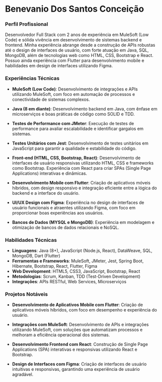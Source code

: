 # Benevanio Dos Santos Conceição

### Perfil Profissional

Desenvolvedor Full Stack com 2 anos de experiência em MuleSoft (Low Code) e sólida vivência em desenvolvimento de sistemas backend e frontend. Minha experiência abrange desde a construção de APIs robustas até o design de interfaces de usuário, com forte atuação em Java, SQL, MongoDB, além de tecnologias web como HTML, CSS, Bootstrap e React. Possuo ainda experiência com Flutter para desenvolvimento mobile e habilidades em design de interfaces utilizando Figma.

### Experiências Técnicas

- **MuleSoft (Low Code)**: Desenvolvimento de integrações e APIs utilizando MuleSoft, com foco em automação de processos e conectividade de sistemas complexos.
  
- **Java (8 em diante)**: Desenvolvimento backend em Java, com ênfase em microserviços e boas práticas de código como SOLID e TDD.

- **Testes de Performance com JMeter**: Execução de testes de performance para avaliar escalabilidade e identificar gargalos em sistemas.

- **Testes Unitários com Jest**: Desenvolvimento de testes unitários em JavaScript para garantir a qualidade e estabilidade do código.

- **Front-end (HTML, CSS, Bootstrap, React)**: Desenvolvimento de interfaces de usuário responsivas utilizando HTML, CSS e frameworks como Bootstrap. Experiência com React para criar SPAs (Single Page Applications) interativas e dinâmicas.

- **Desenvolvimento Mobile com Flutter**: Criação de aplicativos móveis híbridos, com design responsivo e integração eficiente entre a lógica do backend e a interface do usuário.

- **UI/UX Design com Figma**: Experiência no design de interfaces de usuário funcionais e atraentes utilizando Figma, com foco em proporcionar boas experiências aos usuários.

- **Bancos de Dados (MYSQL e MongoDB)**: Experiência em modelagem e otimização de bancos de dados relacionais e NoSQL.

### Habilidades Técnicas

- **Linguagens**: Java (8+), JavaScript (Node.js, React), DataWeave, SQL, MongoDB, Dart (Flutter)
- **Ferramentas e Frameworks**: MuleSoft, JMeter, Jest, Spring Boot, Hibernate, Bootstrap, React, Flutter, Figma
- **Web Development**: HTML5, CSS3, JavaScript, Bootstrap, React
- **Metodologias**: Scrum, Kanban, TDD (Test-Driven Development)
- **Integrações**: APIs RESTful, Web Services, Microserviços

### Projetos Notáveis

- **Desenvolvimento de Aplicativos Mobile com Flutter**: Criação de aplicativos móveis híbridos, com foco em desempenho e experiência do usuário.
  
- **Integrações com MuleSoft**: Desenvolvimento de APIs e integrações utilizando MuleSoft, com soluções que automatizam processos e melhoram a eficiência operacional dos sistemas.

- **Desenvolvimento Frontend com React**: Construção de Single Page Applications (SPA) interativas e responsivas utilizando React e Bootstrap.

- **Design de Interfaces com Figma**: Criação de interfaces de usuário intuitivas e responsivas, garantindo uma experiência de usuário agradável.
